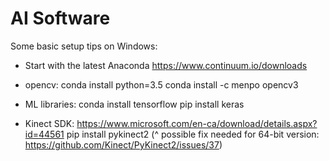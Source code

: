 # AI Software

Some basic setup tips on Windows: 

- Start with the latest Anaconda
			https://www.continuum.io/downloads
			
- opencv: 
			conda install python=3.5
			conda install -c menpo opencv3
			
- ML libraries: 
			conda install tensorflow
			pip install keras
			
- Kinect SDK:
			https://www.microsoft.com/en-ca/download/details.aspx?id=44561 
			pip install pykinect2 
			(^ possible fix needed for 64-bit version: https://github.com/Kinect/PyKinect2/issues/37) 
